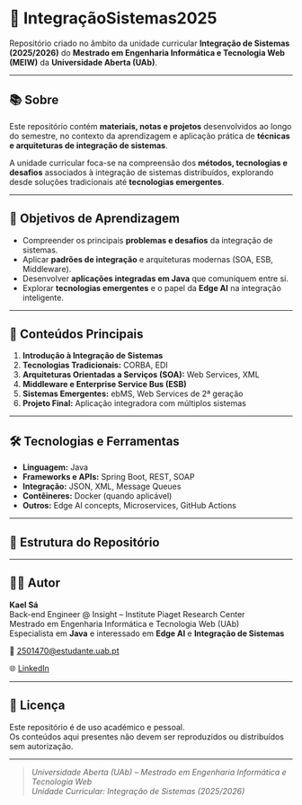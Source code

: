 # 🧩 IntegraçãoSistemas2025

Repositório criado no âmbito da unidade curricular **Integração de Sistemas (2025/2026)** do **Mestrado em Engenharia Informática e Tecnologia Web (MEIW)** da **Universidade Aberta (UAb)**.

---

## 📚 Sobre

Este repositório contém **materiais, notas e projetos** desenvolvidos ao longo do semestre, no contexto da aprendizagem e aplicação prática de **técnicas e arquiteturas de integração de sistemas**.

A unidade curricular foca-se na compreensão dos **métodos, tecnologias e desafios** associados à integração de sistemas distribuídos, explorando desde soluções tradicionais até **tecnologias emergentes**.

---

## 🎯 Objetivos de Aprendizagem

- Compreender os principais **problemas e desafios** da integração de sistemas.  
- Aplicar **padrões de integração** e arquiteturas modernas (SOA, ESB, Middleware).  
- Desenvolver **aplicações integradas em Java** que comuniquem entre si.  
- Explorar **tecnologias emergentes** e o papel da **Edge AI** na integração inteligente.  

---

## 🧠 Conteúdos Principais

1. **Introdução à Integração de Sistemas**
2. **Tecnologias Tradicionais:** CORBA, EDI  
3. **Arquiteturas Orientadas a Serviços (SOA):** Web Services, XML  
4. **Middleware e Enterprise Service Bus (ESB)**
5. **Sistemas Emergentes:** ebMS, Web Services de 2ª geração  
6. **Projeto Final:** Aplicação integradora com múltiplos sistemas

---

## 🛠️ Tecnologias e Ferramentas

- **Linguagem:** Java  
- **Frameworks e APIs:** Spring Boot, REST, SOAP  
- **Integração:** JSON, XML, Message Queues  
- **Contêineres:** Docker (quando aplicável)  
- **Outros:** Edge AI concepts, Microservices, GitHub Actions  

---

## 📂 Estrutura do Repositório





---

## 🧑‍💻 Autor

**Kael Sá**  
Back-end Engineer @ Insight – Institute Piaget Research Center  
Mestrado em Engenharia Informática e Tecnologia Web (UAb)  
Especialista em **Java** e interessado em **Edge AI** e **Integração de Sistemas**  

📧 [2501470@estudante.uab.pt](mailto:2501470@estudante.uab.pt) 

🌐 [LinkedIn](https://www.linkedin.com/in/kael-loureiro-schossler-de-s%C3%A1-7b2096232)  

---

## 📜 Licença

Este repositório é de uso académico e pessoal.  
Os conteúdos aqui presentes não devem ser reproduzidos ou distribuídos sem autorização.

---

> _Universidade Aberta (UAb) – Mestrado em Engenharia Informática e Tecnologia Web_  
> _Unidade Curricular: Integração de Sistemas (2025/2026)_


